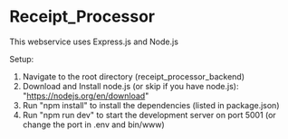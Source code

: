 # Receipt_Processor

This webservice uses Express.js and Node.js



Setup:

1. Navigate to the root directory (receipt_processor_backend)
2. Download and Install node.js (or skip if you have node.js): "https://nodejs.org/en/download"
3. Run "npm install" to install the dependencies (listed in package.json)
4. Run "npm run dev" to start the development server on port 5001 (or change the port in .env and bin/www)
